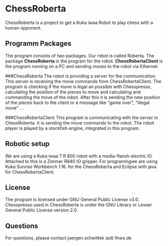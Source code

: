 # ChessRoberta

ChessRoberta is a project to get a Kuka iwaa Robot to play chess with a human opponent. 

## Programm Packages
The program consists of two packages. Our robot is called Roberta. The package **ChessRoberta** is the program for the robot. **ChessRobertaClient** is the program running on a PC and sending moves to the robot via Ethernet. 

###ChessRoberta
The robot is providing a server for the communication. This server is receiving the move commands from ChessRobertaClient. The program is checking if the move is legal an possible with Chesspresso, calculating the position of the pieces to move and calculating and commanding the move of the robot. After this it is sending the new position of the pieces back to the client or a message like "game over", "illegal move" ...

###ChessRobertaClient
This program is communicating with the server in ChessRoberta. It is sending the move commands to the robot. The robot player is played by a stockfish engine, integrated in this program. 

## Robotic setup 
We are using a Kuka iwaa 7 R 800 robot with a media-flansh electric IO. Attached to this is a Zimmer R840 IO gripper. For programingwe are using Kuka Sunrise Workbench 1.16. for the ChessRoberta and Eclipse with java for ChessRobertaClient.

## License
The program is licensed under GNU General Public License v3.0. Chesspresso used in ChessRoberta is under the GNU Library or Lesser General Public License version 2.0.

## Questions
For questions, please contact juergen.schwittek (ad) fhws.de
